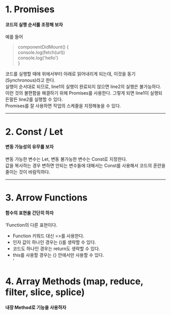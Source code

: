 # 1. Promises
#### 코드의 실행 순서를 조정해 보자
예를 들어
> componentDidMount() {  
>   console.log(fetch(url))  
>   console.log('hello')<br>
> }

코드를 실행할 때에 위에서부터 아래로 읽어내리게 되는데, 이것을 동기(Synchronous)라고 한다.<br>
실행이 순서대로 되므로, line1의 실행이 완료되지 않으면 line2의 실행은 불가능하다.<br>
이런 것의 불편함을 해결하기 위헤 Promises를 사용한다. 그렇게 되면 line1이 실행되든말든 line2를 실행할 수 있다.<br>
Promises를 잘 사용하면 작업의 스케줄을 지정해놓을 수 있다.<br>
* * *


# 2. Const / Let
#### 변동 가능성의 유무를 보자
변동 가능한 변수는 Let, 변동 불가능한 변수는 Const로 지정한다. <br>
값을 복사하는 경우 변하면 안되는 변수들에 대해서는 Const를 사용해서 코드의 혼란을 줄이는 것이 바람직하다.<br>
* * *


# 3. Arrow Functions
#### 함수의 표현을 간단히 하자
'Function의 다른 표현이다. <br>
+ Function 키워드 대신 =>를 사용한다.<br>
+ 인자 값이 하나인 경우는 ()를 생략할 수 있다.<br>
+ 코드도 하나인 경우는 return도 생략할 수 있다.<br>
+ this를 사용할 경우는 {} 안에서만 사용할 수 있다.<br>'


# 4. Array Methods (map, reduce, filter, slice, splice)
#### 내장 Method로 기능을 사용하자
**<Map>**


